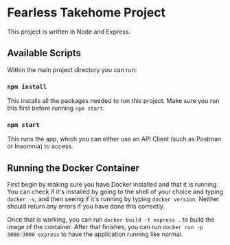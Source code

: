 # Fearless Takehome Project

This project is written in Node and Express.

## Available Scripts

Within the main project directory you can run:

### `npm install`

This installs all the packages needed to run this project. Make sure you run this first before running `npm start`.

### `npm start`

This runs the app, which you can either use an API Client (such as Postman or Insomnia) to access.

## Running the Docker Container

First begin by making sure you have Docker installed and that it is running. You can check if it's installed by going to the shell of your choice and typing `docker -v`, and then seeing if it's running by typing `docker version`. Neither should return any errors if you have done this correctly.

Once that is working, you can run `docker build -t express .` to build the image of the container. After that finishes, you can run `docker run -p 3000:3000 express` to have the application running like normal. 